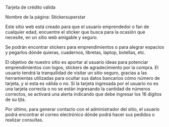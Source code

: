 Tarjeta de crédito válida

Nombre de la página: Stickersuperstar

Este sitio web está  creado para que el usuario emprendedor o fan de cualquier edad, encuentre el sticker que busca para la ocasión que necesite, en un sitio web amigable y seguro.

Se podrán encontrar stickers para emprendimientos o para alegrar espacios y pegarlos dónde quieras, cuadernos, libretas, laptop, botellas, etc.

El objetivo de nuestro sitio es aportar al usuario ideas para potenciar emprendimientos con logos, stickers de agradecimiento por la compra.
El usuario tendrá la tranquilidad de visitar un sitio seguro, gracias a las herramientas utilizadas para ocultar sus datos bancarios cómo número de tarjeta, y si esta es válida o no.
Si la tarjeta ingresada por el usuario no es una tarjeta correcta o no se están ingresando la cantidad de números correctos, se activará una alerta indicando que debe ingresar los 16 dígitos de su tjta.

Por último, para generar contacto con el administrador del sitio, el usuario  podrá encontrar el correo electrónico dónde podrá hacer sus pedidos o realizar consultas.